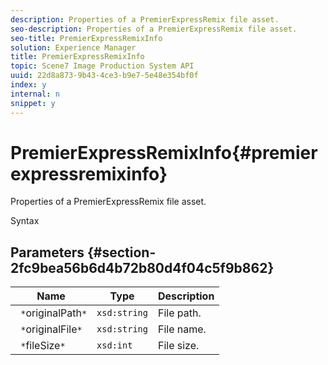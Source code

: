 ```yaml
---
description: Properties of a PremierExpressRemix file asset.
seo-description: Properties of a PremierExpressRemix file asset.
seo-title: PremierExpressRemixInfo
solution: Experience Manager
title: PremierExpressRemixInfo
topic: Scene7 Image Production System API
uuid: 22d8a873-9b43-4ce3-b9e7-5e48e354bf0f
index: y
internal: n
snippet: y
---
```


# PremierExpressRemixInfo{#premierexpressremixinfo}

Properties of a PremierExpressRemix file asset.

 Syntax 

## Parameters {#section-2fc9bea56b6d4b72b80d4f04c5f9b862}

|  Name  | Type  | Description  |
|---|---|---|
|  ` *`originalPath`*`  | `xsd:string`  | File path.  |
|  ` *`originalFile`*`  | `xsd:string`  | File name.  |
|  ` *`fileSize`*`  | `xsd:int`  | File size.  |

